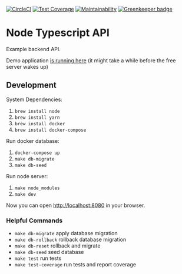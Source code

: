 [![CircleCI](https://circleci.com/gh/developer239/node-typescript-api.svg?style=svg)](https://circleci.com/gh/developer239/node-typescript-api)
[![Test Coverage](https://api.codeclimate.com/v1/badges/5ec1c93577d041551baf/test_coverage)](https://codeclimate.com/github/developer239/node-typescript-api/test_coverage)
[![Maintainability](https://api.codeclimate.com/v1/badges/5ec1c93577d041551baf/maintainability)](https://codeclimate.com/github/developer239/node-typescript-api/maintainability) [![Greenkeeper badge](https://badges.greenkeeper.io/developer239/node-typescript-api.svg)](https://greenkeeper.io/)

# Node Typescript API

Example backend API.

Demo application [is running here](https://node-typescript-api.herokuapp.com/) (it might take a while before the free server wakes up)

## Development

System Dependencies:

1. `brew install node`
2. `brew install yarn`
3. `brew install docker`
4. `brew install docker-compose`

Run docker database:

1. `docker-compose up`
2. `make db-migrate`
3. `make db-seed`

Run node server:

1. `make node_modules`
2. `make dev`


Now you can open [http://localhost:8080](http://localhost:8080) in your browser.

### Helpful Commands

- `make db-migrate`     apply database migration
- `make db-rollback`    rollback database migration
- `make db-reset`       rollback and migrate
- `make db-seed`        seed database
- `make test`           run tests
- `make test-coverage`  run tests and report coverage
